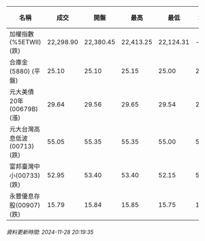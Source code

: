 | 名稱 | 成交 | 開盤 | 最高 | 最低 | 均價 | 成交金額(億) | 昨收 | 漲跌幅 | 漲跌 | 總量 | 昨量 | 振幅 |
| -------- | -------- | -------- | -------- |-------- | -------- | -------- |-------- |-------- |-------- | -------- | -------- |-------- |
|加權指數(%5ETWII) (跌)|22,298.90|22,380.45|22,413.25|22,124.31|-|3,254.13|22,334.78|0.16%|35.88|6,819,521|0|1.29%|
|合庫金(5880) (平盤)|25.10|25.10|25.15|25.00|25.06|2.24|25.10|0.00%|0.00|8,919|9,134|0.60%|
|元大美債20年(00679B) (漲)|29.64|29.56|29.65|29.54|29.61|18.75|29.43|0.71%|0.21|63,333|41,740|0.37%|
|元大台灣高息低波(00713) (跌)|55.05|55.35|55.35|55.00|55.09|7.94|55.35|0.54%|0.30|14,415|7,973|0.63%|
|富邦臺灣中小(00733) (跌)|52.95|53.40|53.40|52.15|52.69|0.651|53.40|0.84%|0.45|1,235|683|2.34%|
|永豐優息存股(00907) (跌)|15.79|15.84|15.85|15.75|15.80|0.342|15.84|0.32%|0.05|2,166|1,997|0.63%|
###### 資料更新時間: 2024-11-28 20:19:35